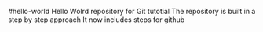 #hello-world
Hello Wolrd repository for Git tutotial 
The repository is built in a step by step approach 
It now includes steps for github 


